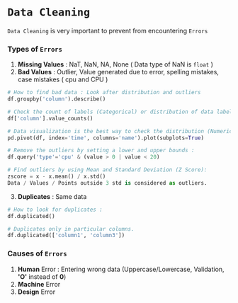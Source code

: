 # `Data Cleaning`

`Data Cleaning` is very important to prevent from encountering `Errors`

### Types of `Errors`

1. **Missing Values** : NaT, NaN, NA, None ( Data type of NaN is `float` )
2. **Bad Values** : Outlier, Value generated due to error, spelling mistakes, case mistakes ( cpu and CPU )
```python
# How to find bad data : Look after distribution and outliers
df.groupby('column').describe()

# Check the count of labels (Categorical) or distribution of data labels :
df['column'].value_counts()

# Data visualization is the best way to check the distribution (Numerical) and frequency or count (Categorical) of data
pd.pivot(df, index='time', columns='name').plot(subplots=True)

# Remove the outliers by setting a lower and upper bounds :
df.query('type'='cpu' & (value > 0 | value < 20)

# Find outliers by using Mean and Standard Deviation (Z Score):
zscore = x - x.mean() / x.std()
Data / Values / Points outside 3 std is considered as outliers.
```

3. **Duplicates** : Same data 

```python
# How to look for duplicates :
df.duplicated()

# Duplicates only in particular columns.
df.duplicated(['column1', 'column3']) 
```

### Causes of `Errors`

1. **Human** Error : Entering wrong data (Uppercase/Lowercase, Validation, **'O'** instead of **0**)
2. **Machine** Error
3. **Design** Error
